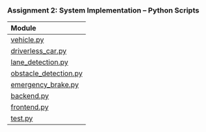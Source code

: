 ### Assignment 2: System Implementation – Python Scripts

| **Module** | 
| :--------- | 
| [vehicle.py](OOP_A2_vehicle.md)	| 
| [driverless_car.py](OOP_A2_driverless_car.md)	|  
| [lane_detection.py](OOP_A2_lane_detection.md)	| 
| [obstacle_detection.py](OOP_A2_obstacle_detection.md)	| 
| [emergency_brake.py](OOP_A2_emergency_brake.md)	| 
| [backend.py](OOP_A2_backend.md)	| 
| [frontend.py](OOP_A2_frontend.md)	| 
| [test.py](OOP_A2_test.md) |  
